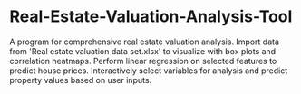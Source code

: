 # Real-Estate-Valuation-Analysis-Tool
A program for comprehensive real estate valuation analysis. Import data from 'Real estate valuation data set.xlsx' to visualize with box plots and correlation heatmaps. Perform linear regression on selected features to predict house prices. Interactively select variables for analysis and predict property values based on user inputs.
